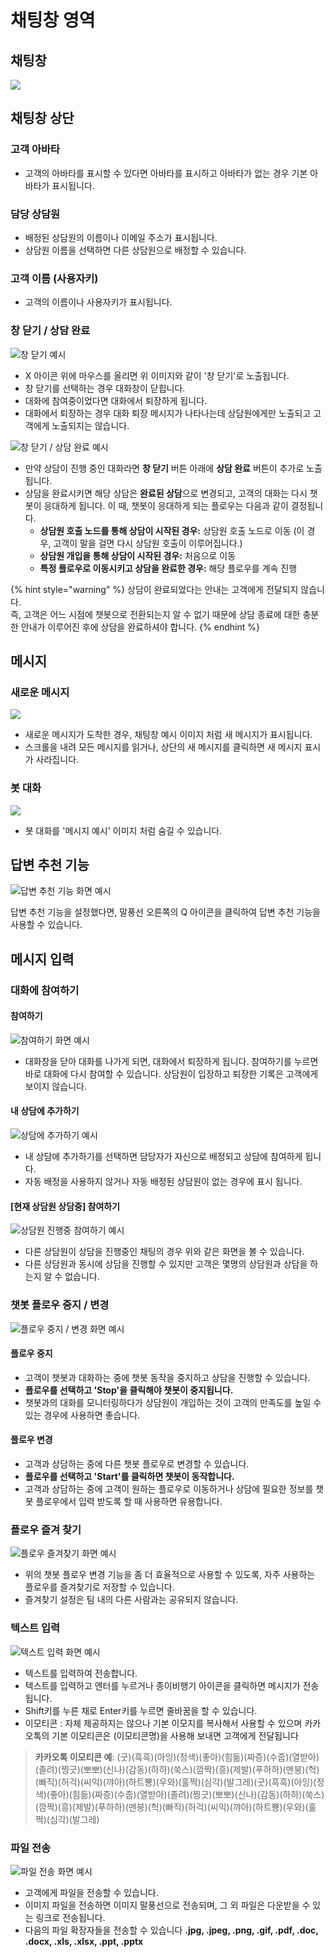 # 채팅창 영역

## 채팅창

![](../../.gitbook/assets/openbeta_chat_%20%287%29.png)

## 채팅창 상단

### 고객 아바타

* 고객의 아바타를 표시할 수 있다면 아바타를 표시하고 아바타가 없는 경우 기본 아바타가 표시됩니다.

### 담당 상담원

* 배정된 상담원의 이름이나 이메일 주소가 표시됩니다.
* 상담원 이름을 선택하면 다른 상담원으로 배정할 수 있습니다.

###  고객 이름 \(사용자키\)

* 고객의 이름이나 사용자키가 표시됩니다.

### 창 닫기 / 상담 완료

![&#xCC3D; &#xB2EB;&#xAE30; &#xC608;&#xC2DC;](../../.gitbook/assets/openbeta_.png)

* X 아이콘 위에 마우스를 올리면 위 이미지와 같이 '창 닫기'로 노출됩니다.
* 창 닫기를 선택하는 경우 대화창이 닫힙니다.
* 대화에 참여중이었다면 대화에서 퇴장하게 됩니다.
* 대화에서 퇴장하는 경우 대화 퇴장 메시지가 나타나는데 상담원에게만 노출되고 고객에게 노출되지는 않습니다.

![&#xCC3D; &#xB2EB;&#xAE30; / &#xC0C1;&#xB2F4; &#xC644;&#xB8CC; &#xC608;&#xC2DC;](../../.gitbook/assets/openbeta_%20%282%29.png)

* 만약 상담이 진행 중인 대화라면 **창 닫기** 버튼 아래에 **상담 완료** 버튼이 추가로 노출됩니다.
* 상담을 완료시키면 해당 상담은 **완료된 상담**으로 변경되고, 고객의 대화는 다시 챗봇이 응대하게 됩니다. 이 때, 챗봇이 응대하게 되는 플로우는 다음과 같이 결정됩니다.
  * **상담원 호출 노드를 통해 상담이 시작된 경우:** 상담원 호출 노드로 이동  \(이 경우, 고객이 말을 걸면 다시 상담원 호출이 이루어집니다.\)
  * **상담원 개입을 통해 상담이 시작된 경우:** 처음으로 이동
  * **특정 플로우로 이동시키고 상담을 완료한 경우:** 해당 플로우를 계속 진행

{% hint style="warning" %}
상담이 완료되었다는 안내는 고객에게 전달되지 않습니다.  
즉, 고객은 어느 시점에 챗봇으로 전환되는지 알 수 없기 때문에 상담 종료에 대한 충분한 안내가 이루어진 후에 상담을 완료하셔야 합니다.
{% endhint %}

## 메시지

### 새로운 메시지

![](../../.gitbook/assets/openbeta_chat_.png)

* 새로운 메시지가 도착한 경우, 채팅창 예시 이미지 처럼 새 메시지가 표시됩니다.
* 스크롤을 내려 모든 메시지를 읽거나, 상단의 새 메시지를 클릭하면 새 메시지 표시가 사라집니다.

### 봇 대화

![](../../.gitbook/assets/openbeta_chat_%20%2814%29.png)

* 봇 대화를 '메시지 예시' 이미지 처럼 숨길 수 있습니다.

## 답변 추천 기능

![&#xB2F5;&#xBCC0; &#xCD94;&#xCC9C; &#xAE30;&#xB2A5; &#xD654;&#xBA74; &#xC608;&#xC2DC;](../../.gitbook/assets/openbeta_chat_%20%284%29.png)

답변 추천 기능을 설정했다면, 말풍선 오른쪽의 Q 아이콘을 클릭하여 답변 추천 기능을 사용할 수 있습니다.

## 메시지 입력

### 대화에 참여하기

#### 참여하기

![&#xCC38;&#xC5EC;&#xD558;&#xAE30; &#xD654;&#xBA74; &#xC608;&#xC2DC;](../../.gitbook/assets/_.png)

* 대화창을 닫아 대화를 나가게 되면, 대화에서 퇴장하게 됩니다. 참여하기를 누르면 바로 대화에 다시 참여할 수 있습니다. 상담원이 입장하고 퇴장한 기록은 고객에게 보이지 않습니다.

#### 내 상담에 추가하기

![&#xC0C1;&#xB2F4;&#xC5D0; &#xCD94;&#xAC00;&#xD558;&#xAE30; &#xC608;&#xC2DC;](../../.gitbook/assets/_-_.png)

* 내 상담에 추가하기를 선택하면 담당자가 자신으로 배정되고 상담에 참여하게 됩니다.
* 자동 배정을 사용하지 않거나 자동 배정된 상담원이 없는 경우에 표시 됩니다.

#### \[현재 상담원 상담중\] 참여하기

![&#xC0C1;&#xB2F4;&#xC6D0; &#xC9C4;&#xD589;&#xC911; &#xCC38;&#xC5EC;&#xD558;&#xAE30; &#xC608;&#xC2DC;](../../.gitbook/assets/_-_%20%281%29.png)

* 다른 상담원이 상담을 진행중인 채팅의 경우 위와 같은 화면을 볼 수 있습니다.
* 다른 상담원과 동시에 상담을 진행할 수 있지만 고객은 몇명의 상담원과 상담을 하는지 알 수 없습니다.

### 챗봇 플로우 중지 / 변경

![&#xD50C;&#xB85C;&#xC6B0; &#xC911;&#xC9C0; / &#xBCC0;&#xACBD; &#xD654;&#xBA74; &#xC608;&#xC2DC;](../../.gitbook/assets/openbeta_chat_%20%2810%29.png)

#### 플로우 중지

* 고객이 챗봇과 대화하는 중에 챗봇 동작을 중지하고 상담을 진행할 수 있습니다.
* **플로우를 선택하고 'Stop'을 클릭해야 챗봇이 중지됩니다.**
* 챗봇과의 대화를 모니터링하다가 상담원이 개입하는 것이 고객의 만족도를 높일 수 있는 경우에 사용하면 좋습니다.

#### 플로우 변경

* 고객과 상담하는 중에 다른 챗봇 플로우로 변경할 수 있습니다.
* **플로우를 선택하고 'Start'를 클릭하면 챗봇이 동작합니다.**
* 고객과 상담하는 중에 고객이 원하는 플로우로 이동하거나 상담에 필요한 정보를 챗봇 플로우에서 입력 받도록 할 때 사용하면 유용합니다.

### 플로우 즐겨 찾기

![&#xD50C;&#xB85C;&#xC6B0; &#xC990;&#xACA8;&#xCC3E;&#xAE30; &#xD654;&#xBA74; &#xC608;&#xC2DC;](../../.gitbook/assets/openbeta_chat_-_%20%281%29.png)

* 위의 챗봇 플로우 변경 기능을 좀 더 효율적으로 사용할 수 있도록, 자주 사용하는 플로우를 즐겨찾기로 저장할 수 있습니다.
* 즐겨찾기 설정은 팀 내의 다른 사람과는 공유되지 않습니다.

### 텍스트 입력

![&#xD14D;&#xC2A4;&#xD2B8; &#xC785;&#xB825; &#xD654;&#xBA74; &#xC608;&#xC2DC;](../../.gitbook/assets/openbeta_chat_%20%282%29.png)

* 텍스트를 입력하여 전송합니다.
* 텍스트를 입력하고 엔터를 누르거나 종이비행기 아이콘을 클릭하면 메시지가 전송됩니다.
* Shift키를 누른 채로 Enter키를 누르면 줄바꿈을 할 수 있습니다.
* 이모티콘 : 자체 제공하지는 않으나 기본 이모지를 복사해서 사용할 수 있으며 카카오톡의 기본 이모티콘은 \(이모티콘명\)을 사용해 보내면 고객에게 전달됩니다

> **카카오톡 이모티콘 예**: \(굿\)\(흑흑\)\(아잉\)\(정색\)\(좋아\)\(힘듦\)\(짜증\)\(수줍\)\(열받아\)\(졸려\)\(찡긋\)\(뽀뽀\)\(신나\)\(감동\)\(하하\)\(쑥스\)\(깜짝\)\(흥\)\(제발\)\(푸하하\)\(멘붕\)\(헉\)\(빠직\)\(허걱\)\(씨익\)\(꺄아\)\(하트뿅\)\(우와\)\(훌쩍\)\(심각\)\(발그레\)\(굿\)\(흑흑\)\(아잉\)\(정색\)\(좋아\)\(힘듦\)\(짜증\)\(수줍\)\(열받아\)\(졸려\)\(찡긋\)\(뽀뽀\)\(신나\)\(감동\)\(하하\)\(쑥스\)\(깜짝\)\(흥\)\(제발\)\(푸하하\)\(멘붕\)\(헉\)\(빠직\)\(허걱\)\(씨익\)\(꺄아\)\(하트뿅\)\(우와\)\(훌쩍\)\(심각\)\(발그레\)

### 파일 전송

![&#xD30C;&#xC77C; &#xC804;&#xC1A1; &#xD654;&#xBA74; &#xC608;&#xC2DC;](../../.gitbook/assets/openbeta_chat_%20%2811%29.png)

* 고객에게 파일을 전송할 수 있습니다.
* 이미지 파일을 전송하면 이미지 말풍선으로 전송되며, 그 외 파일은 다운받을 수 있는 링크로 전송됩니다.
* 다음의 파일 확장자들을 전송할 수 있습니다 **.jpg, .jpeg, .png, .gif, .pdf, .doc, .docx, .xls, .xlsx, .ppt, .pptx**

